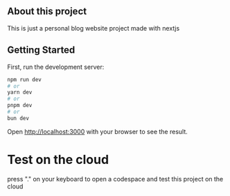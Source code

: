 ## About this project
This is just a personal blog website project made with nextjs 

## Getting Started

First, run the development server:

```bash
npm run dev
# or
yarn dev
# or
pnpm dev
# or
bun dev
```

Open [http://localhost:3000](http://localhost:3000) with your browser to see the result.

# Test on the cloud 
press "." on your keyboard to open a codespace and test this project on the cloud

